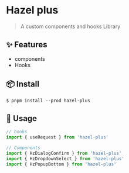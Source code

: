 # Hazel plus

> A custom components and hooks Library

## ✨ Features

- components
- Hooks

## 📦 Install

```
$ pnpm install --prod hazel-plus
```

## 🔨 Usage

```typescript
// hooks
import { useRequest } from 'hazel-plus'

// Components
import { HzDialogConfirm } from 'hazel-plus'
import { HzDropdownSelect } from 'hazel-plus'
import { HzPopupBottom } from 'hazel-plus'
```
